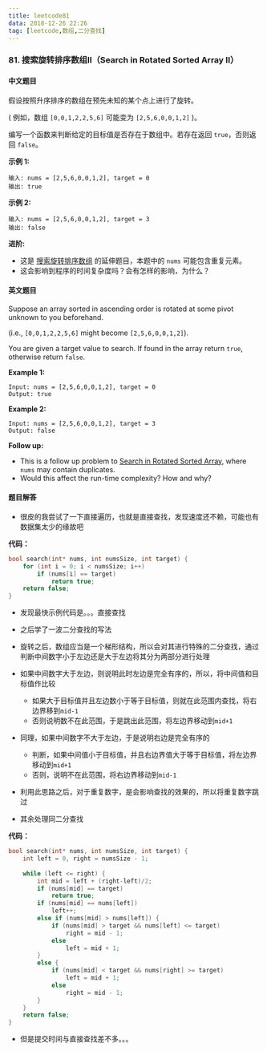 ```yaml
---
title: leetcode81
data: 2018-12-26 22:26
tag: [leetcode,数组,二分查找]
---
```


### 81. 搜索旋转排序数组II（Search in Rotated Sorted Array II）

#### 中文题目

假设按照升序排序的数组在预先未知的某个点上进行了旋转。

( 例如，数组 `[0,0,1,2,2,5,6]` 可能变为 `[2,5,6,0,0,1,2]` )。

编写一个函数来判断给定的目标值是否存在于数组中。若存在返回 `true`，否则返回 `false`。

**示例 1:**

```
输入: nums = [2,5,6,0,0,1,2], target = 0
输出: true
```

**示例 2:**

```
输入: nums = [2,5,6,0,0,1,2], target = 3
输出: false
```

**进阶:**

- 这是 [搜索旋转排序数组](https://leetcode-cn.com/problems/search-in-rotated-sorted-array/description/) 的延伸题目，本题中的 `nums`  可能包含重复元素。
- 这会影响到程序的时间复杂度吗？会有怎样的影响，为什么？

#### 英文题目

Suppose an array sorted in ascending order is rotated at some pivot unknown to you beforehand.

(i.e., `[0,0,1,2,2,5,6]` might become `[2,5,6,0,0,1,2]`).

You are given a target value to search. If found in the array return `true`, otherwise return `false`.

**Example 1:**

```
Input: nums = [2,5,6,0,0,1,2], target = 0
Output: true
```

**Example 2:**

```
Input: nums = [2,5,6,0,0,1,2], target = 3
Output: false
```

**Follow up:**

- This is a follow up problem to [Search in Rotated Sorted Array](https://leetcode-cn.com/problems/search-in-rotated-sorted-array/description/), where `nums` may contain duplicates.
- Would this affect the run-time complexity? How and why?

#### 题目解答

- 很皮的我尝试了一下直接遍历，也就是直接查找，发现速度还不赖，可能也有数据集太少的缘故吧

**代码：**

```c
bool search(int* nums, int numsSize, int target) {
    for (int i = 0; i < numsSize; i++)
        if (nums[i] == target)
            return true;
    return false;
}
```

- 发现最快示例代码是。。。直接查找

- 之后学了一波二分查找的写法
- 旋转之后，数组应当是一个梯形结构，所以会对其进行特殊的二分查找，通过判断中间数字小于左边还是大于左边将其分为两部分进行处理
- 如果中间数字大于左边，则说明此时左边是完全有序的，所以，将中间值和目标值作比较
  - 如果大于目标值并且左边数小于等于目标值，则就在此范围内查找，将右边界移到`mid-1`
  - 否则说明数不在此范围，于是跳出此范围，将左边界移动到`mid+1`
- 同理，如果中间数字不大于左边，于是说明右边是完全有序的
  - 判断，如果中间值小于目标值，并且右边界值大于等于目标值，将左边界移动到`mid+1`
  - 否则，说明不在此范围，将右边界移动到`mid-1`
- 利用此思路之后，对于重复数字，是会影响查找的效果的，所以将重复数字跳过
- 其余处理同二分查找

**代码：**

```c
bool search(int* nums, int numsSize, int target) {
    int left = 0, right = numsSize - 1;
    
    while (left <= right) {
        int mid = left + (right-left)/2;
        if (nums[mid] == target)
            return true;
        if (nums[mid] == nums[left])
            left++;
        else if (nums[mid] > nums[left]) {
            if (nums[mid] > target && nums[left] <= target)
                right = mid - 1;
            else
                left = mid + 1;
        }
        else {
            if (nums[mid] < target && nums[right] >= target)
                left = mid + 1;
            else
                right = mid - 1;
        }
    }
    return false;
}
```

- 但是提交时间与直接查找差不多。。。